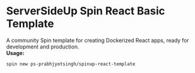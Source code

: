 # ServerSideUp Spin React Basic Template

A community Spin template for creating Dockerized React apps, ready for development and production.  
**Usage:**  
```
spin new ps-prabhjyotsingh/spinup-react-template
```

